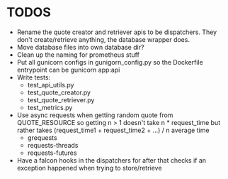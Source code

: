# TODOS

- Rename the quote creator and retriever apis to be dispatchers. They don't create/retrieve anything, the database wrapper does.
- Move database files into own database dir?
- Clean up the naming for prometheus stuff
- Put all gunicorn configs in gunigorn_config.py so the Dockerfile entrypoint can be gunicorn app:api
- Write tests:
  - test_api_utils.py
  - test_quote_creator.py
  - test_quote_retriever.py
  - test_metrics.py
- Use async requests when getting random quote from QUOTE_RESOURCE so getting n > 1 doesn't take n * request_time but rather takes (request_time1 + request_time2 + ...) / n average time
    - grequests
    - requests-threads
    - requests-futures
- Have a falcon hooks in the dispatchers for after that checks if an exception happened when trying to store/retrieve